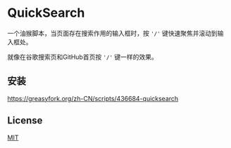 # QuickSearch

一个油猴脚本，当页面存在搜索作用的输入框时，按 `'/'` 键快速聚焦并滚动到输入框处。

就像在谷歌搜索页和GitHub首页按 `'/'` 键一样的效果。

## 安装

https://greasyfork.org/zh-CN/scripts/436684-quicksearch

## License

[MIT](LICENSE)
